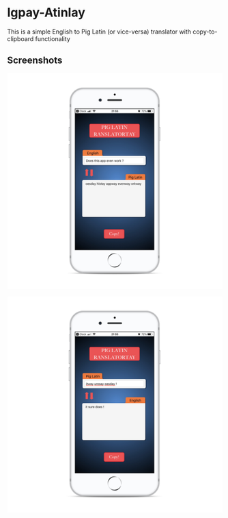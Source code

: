 # Igpay-Atinlay
This is a simple English to Pig Latin (or vice-versa) translator with copy-to-clipboard functionality


## Screenshots

![alt text](https://github.com/superturboryan/Igpay-Atinlay/blob/master/Igpay%20Atinlay/Screenshots1.png "English to Pig Latin translation")

![alt text](https://github.com/superturboryan/Igpay-Atinlay/blob/master/Igpay%20Atinlay/Screenshot2.png "Pig Latin to English translation")
